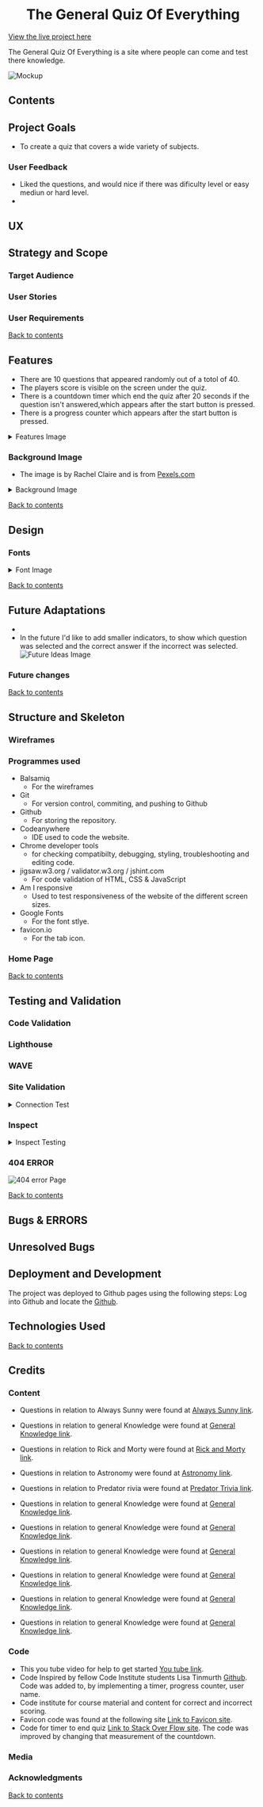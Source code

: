 <h1 align="center">The General Quiz Of Everything</h1>

[View the live project here](https://pdoylec.github.io/PP2-The-General-Quiz-Of-Everything/)

The General Quiz Of Everything is a site where people can come and test there knowledge.

![Mockup](documentation/mockup.jpg)

## Contents

## Project Goals

- To create a quiz that covers a wide variety of subjects.

### User Feedback

- Liked the questions, and would nice if there was dificulty level or easy mediun or hard level.
-

## UX

## Strategy and Scope

### Target Audience

### User Stories

### User Requirements

[Back to contents](#contents)

## Features

- There are 10 questions that appeared randomly out of a totol of 40.
- The players score is visible on the screen under the quiz.
- There is a countdown timer which end the quiz after 20 seconds if the question isn't answered,which appears after the start button is pressed.
- There is a progress counter which appears after the start button is pressed.

<details>
<summary>Features Image</summary>

![Features Home Image](documentation/features.jpg)
![Features Questions Image](documentation/features1.jpg)
![Background TimeOut Image](documentation/features2.jpg)
![Background QuizOver Image](documentation/features3.jpg)

</details>

### Background Image

- The image is by Rachel Claire and is from [Pexels.com](https://www.pexels.com/photo/merchandise-in-store-5865390/)
<details>
<summary>Background Image</summary>

![Background Image](documentation/misc1.jpg)

</details>

[Back to contents](#contents)

## Design

### Fonts

<details>
<summary>Font Image</summary>

![Font Image](documentation/fonts.jpg)

</details>

[Back to contents](#contents)

## Future Adaptations

-
- In the future I'd like to add smaller indicators, to show which question was selected and the correct answer if the incorrect was selected.  
  ![Future Ideas Image](documentation/futureidea.jpg)

### Future changes

[Back to contents](#contents)

## Structure and Skeleton

### Wireframes

### Programmes used

- Balsamiq
  - For the wireframes
- Git
  - For version control, commiting, and pushing to Github
- Github
  - For storing the repository.
- Codeanywhere
  - IDE used to code the website.
- Chrome developer tools
  - for checking compatibilty, debugging, styling, troubleshooting and editing code.
- jigsaw.w3.org / validator.w3.org / jshint.com
  - For code validation of HTML, CSS & JavaScript
- Am I responsive
  - Used to test responsiveness of the website of the different screen sizes.
- Google Fonts
  - For the font stlye.
- favicon.io
  - For the tab icon.

### Home Page

[Back to contents](#contents)

## Testing and Validation

### Code Validation

### Lighthouse

### WAVE

### Site Validation

<details>
<summary>Connection Test</summary>

![Connection Test Image](documentation/initionalconnectiontest.jpg)

</details>

### Inspect

<details>
<summary>Inspect Testing</summary>

![Inspect Testing](documentation/ongoingtesting.jpg)
![Inspect Testing](documentation/ongoingtesting1.jpg)

</details>

### 404 ERROR

![404 error Page](documentation/404errorpage.jpg)

[Back to contents](#contents)

## Bugs \& ERRORS

## Unresolved Bugs

## Deployment and Development

The project was deployed to Github pages using the following steps:
Log into Github and locate the [Github](https://pdoylec.github.io/PP2-The-General-Quiz-Of-Everything/).

## Technologies Used

[Back to contents](#contents)

## Credits

### Content

- Questions in relation to Always Sunny were found at [Always Sunny link](https://www.joe.ie/movies-tv/quiz-can-beat-gang-get-1520-always-sunny-philadelphia-quiz-576503).

- Questions in relation to general Knowledge were found at [General Knowledge link](https://www.faber.co.uk/journal/quizzes/qi-quiz/).

- Questions in relation to Rick and Morty were found at [Rick and Morty link](https://editorial.rottentomatoes.com/article/ultimate-rick-and-morty-quiz/).

- Questions in relation to Astronomy were found at [Astronomy link](https://thoughtcatalog.com/january-nelson/2021/10/astronomy-trivia/).

- Questions in relation to Predator rivia were found at [Predator Trivia link](https://www.usefultrivia.com/movie_trivia/predator_trivia.html).

- Questions in relation to general Knowledge were found at [General Knowledge link](https://www.mentimeter.com/blog/audience-energizers/55-free-trivia-and-fun-quiz-question-templates#quiz-templates).

- Questions in relation to general Knowledge were found at [General Knowledge link](https://www.cosmopolitan.com/uk/worklife/a32433256/best-hard-general-knowledge-quiz-questions/).

- Questions in relation to general Knowledge were found at [General Knowledge link](http://www.freepubquiz.co.uk/ireland-quiz.html).

- Questions in relation to general Knowledge were found at [General Knowledge link](https://www.beelovedcity.com/ireland-quiz).

- Questions in relation to general Knowledge were found at [General Knowledge link](https://www.mylondon.news/news/zone-1-news/30-tough-pop-music-quiz-18302193).

- Questions in relation to general Knowledge were found at [General Knowledge link](https://thisisgalway.ie/quiz/the-irish-music-quiz-1/).

### Code

- This you tube video for help to get started [You tube link](https://www.youtube.com/watch?v=riDzcEQbX6k).
- Code Inspired by fellow Code Institute students Lisa Tinmurth [Github](https://mrst12.github.io/Quizzical/). Code was added to, by implementing a timer, progress counter, user name.
- Code institute for course material and content for correct and incorrect scoring.
- Favicon code was found at the following site [Link to Favicon site](https://favicon.io/).
- Code for timer to end quiz [Link to Stack Over Flow site](https://stackoverflow.com/questions/44314897/javascript-timer-for-a-quiz). The code was improved by changing that measurement of the countdown.

### Media

### Acknowledgments

[Back to contents](#contents)
